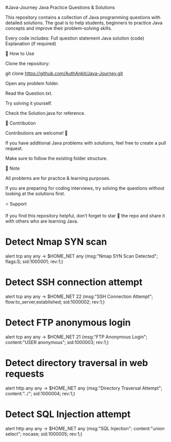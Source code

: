 #Java-Journey
Java Practice Questions & Solutions

This repository contains a collection of Java programming questions with detailed solutions.
The goal is to help students, beginners to practice Java concepts and improve their problem-solving skills.

Every code includes:
  Full question statement
  Java solution (code)
  Explanation (if required)



🎯 How to Use

Clone the repository:

git clone https://github.com/AuthAnkit/Java-Journey.git


Open any problem folder.

Read the Question.txt.

Try solving it yourself.

Check the Solution.java for reference.

📝 Contribution

Contributions are welcome! 🎉

If you have additional Java problems with solutions, feel free to create a pull request.

Make sure to follow the existing folder structure.

📌 Note

All problems are for practice & learning purposes.

If you are preparing for coding interviews, try solving the questions without looking at the solutions first.

⭐ Support

If you find this repository helpful, don’t forget to star 🌟 the repo and share it with others who are learning Java.

# Detect Nmap SYN scan
alert tcp any any -> $HOME_NET any (msg:"Nmap SYN Scan Detected"; flags:S; sid:1000001; rev:1;)

# Detect SSH connection attempt
alert tcp any any -> $HOME_NET 22 (msg:"SSH Connection Attempt"; flow:to_server,established; sid:1000002; rev:1;)

# Detect FTP anonymous login
alert tcp any any -> $HOME_NET 21 (msg:"FTP Anonymous Login"; content:"USER anonymous"; sid:1000003; rev:1;)

# Detect directory traversal in web requests
alert http any any -> $HOME_NET any (msg:"Directory Traversal Attempt"; content:"../"; sid:1000004; rev:1;)

# Detect SQL Injection attempt
alert http any any -> $HOME_NET any (msg:"SQL Injection"; content:"union select"; nocase; sid:1000005; rev:1;)

